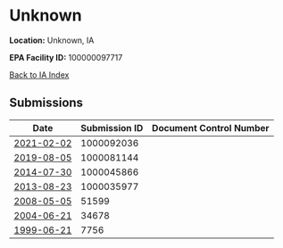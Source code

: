 # Unknown

**Location:** Unknown, IA

**EPA Facility ID:** 100000097717

[Back to IA Index](../../index.md)

## Submissions

| Date | Submission ID | Document Control Number |
|------|--------------|-------------------------|
| [2021-02-02](submissions/1000092036.md) | 1000092036 |  |
| [2019-08-05](submissions/1000081144.md) | 1000081144 |  |
| [2014-07-30](submissions/1000045866.md) | 1000045866 |  |
| [2013-08-23](submissions/1000035977.md) | 1000035977 |  |
| [2008-05-05](submissions/51599.md) | 51599 |  |
| [2004-06-21](submissions/34678.md) | 34678 |  |
| [1999-06-21](submissions/7756.md) | 7756 |  |
